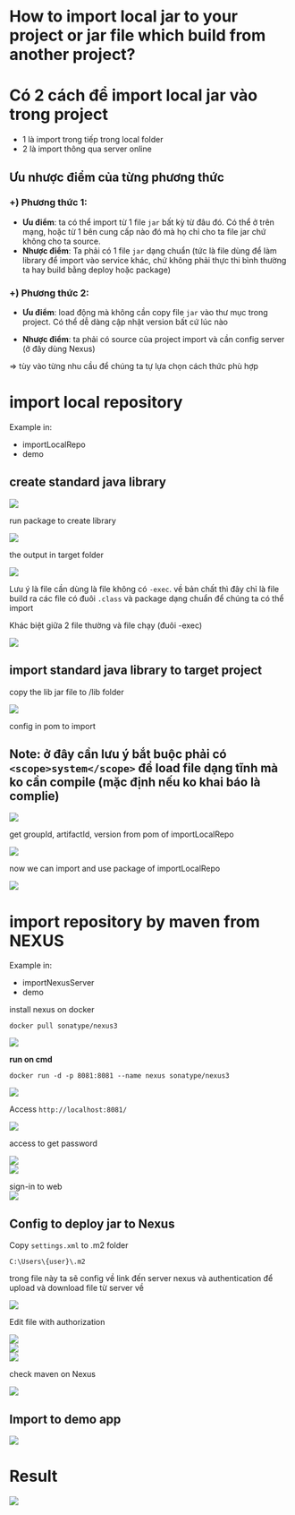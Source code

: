 # **How to import local jar to your project or jar file which build from another project?**

# Có 2 cách để import local jar vào trong project
- 1 là import trong tiếp trong local folder
- 2 là import thông qua server online


## Ưu nhược điểm của từng phương thức
### +) **Phương thức 1:**
- **Ưu điểm**: ta có thể import từ 1 file `jar` bất kỳ từ đâu đó. Có thể ở trên mạng, hoặc từ 1 bên cung cấp nào đó mà họ chỉ cho ta file jar chứ không cho ta source.
- **Nhược điểm**: Ta phải có 1 file `jar` dạng chuẩn (tức là file dùng để làm library để import vào service khác, chứ không phải thực thi bình thường ta hay build bằng deploy hoặc package)

### +) **Phương thức 2:**

- **Ưu điểm**: load động mà không cần copy file `jar` vào thư mục trong project. Có thể dễ dàng cập nhật version bất cứ lúc nào

- **Nhược điểm**: ta phải có source của project import và cần config server (ở đây dùng Nexus)

=> tùy vào từng nhu cầu để chúng ta tự lựa chọn cách thức phù hợp


# **import local repository**
Example in:
- importLocalRepo
- demo

## create standard java library

<img src="blog/java/img/importLocalRepo1.png" style="display: block; margin-right: auto; margin-left: auto;">

run package to create library

<img src="blog/java/img/importLocalRepo2.png" style="display: block; margin-right: auto; margin-left: auto;">

the output in target folder

<img src="blog/java/img/importLocalRepo3.png" style="display: block; margin-right: auto; margin-left: auto;">

Lưu ý là file cần dùng là file không có `-exec`. về bản chất thì đây chỉ là file build ra các file có đuôi `.class` và package dạng chuẩn để chúng ta có thể import


Khác biệt giữa 2 file thường và file chạy (đuôi -exec)

<img src="blog/java/img/importLocalRepo22.png" style="display: block; margin-right: auto; margin-left: auto;">

## import standard java library to target project

copy the lib jar file to /lib folder

<img src="blog/java/img/importLocalRepo4.png" style="display: block; margin-right: auto; margin-left: auto;">

config in pom to import

## **Note**: ở đây cần lưu ý bắt buộc phải có `<scope>system</scope>` để load file dạng tĩnh mà ko cần compile (mặc định nếu ko khai báo là complie)

<img src="blog/java/img/importLocalRepo5.png" style="display: block; margin-right: auto; margin-left: auto;">

get groupId, artifactId, version from pom of importLocalRepo

<img src="blog/java/img/importLocalRepo7.png" style="display: block; margin-right: auto; margin-left: auto;">

now we can import and use package of importLocalRepo

<img src="blog/java/img/importLocalRepo6.png" style="display: block; margin-right: auto; margin-left: auto;">

# **import repository by maven from NEXUS**

Example in:
- importNexusServer
- demo


install nexus on docker

    docker pull sonatype/nexus3

<img src="blog/java/img/importLocalRepo8.png" style="display: block; margin-right: auto; margin-left: auto;">

**run on cmd**

    docker run -d -p 8081:8081 --name nexus sonatype/nexus3

<img src="blog/java/img/importLocalRepo10.png" style="display: block; margin-right: auto; margin-left: auto;">

Access `http://localhost:8081/`

<img src="blog/java/img/importLocalRepo11.png" style="display: block; margin-right: auto; margin-left: auto;">

access to get password

<img src="blog/java/img/importLocalRepo12.png" style="display: block; margin-right: auto; margin-left: auto;">

<img src="blog/java/img/importLocalRepo13.png" style="display: block; margin-right: auto; margin-left: auto;">

sign-in to web
<img src="blog/java/img/importLocalRepo14.png" style="display: block; margin-right: auto; margin-left: auto;">


## Config to deploy jar to Nexus
Copy `settings.xml` to .m2 folder

    C:\Users\{user}\.m2

trong file này ta sẽ config về link đến server nexus và authentication để upload và download file từ server về

<img src="blog/java/img/importLocalRepo17.png" style="display: block; margin-right: auto; margin-left: auto;">

Edit file with authorization

<img src="blog/java/img/importLocalRepo18.png" style="display: block; margin-right: auto; margin-left: auto;">

<img src="blog/java/img/importLocalRepo15.png" style="display: block; margin-right: auto; margin-left: auto;">

<img src="blog/java/img/importLocalRepo16.png" style="display: block; margin-right: auto; margin-left: auto;">

check maven on Nexus

<img src="blog/java/img/importLocalRepo19.png" style="display: block; margin-right: auto; margin-left: auto;">

## Import to demo app

<img src="blog/java/img/importLocalRepo20.png" style="display: block; margin-right: auto; margin-left: auto;">

# **Result**

<img src="blog/java/img/importLocalRepo21.png" style="display: block; margin-right: auto; margin-left: auto;">

